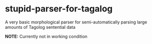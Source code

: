 # stupid-parser-for-tagalog
A very basic morphological parser for semi-automatically parsing large amounts of Tagolog sentential data

**NOTE:** Currently not in working condition
